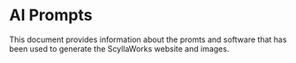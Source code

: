 # AI Prompts
This document provides information about the promts and software that has been used to generate the ScyllaWorks website and images.
